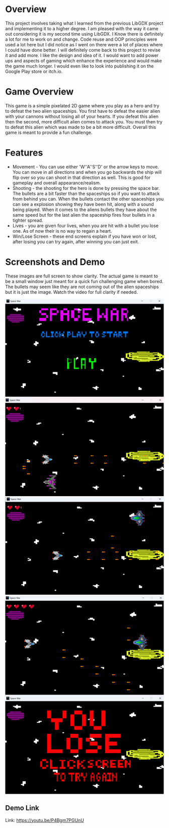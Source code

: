# Overview 
This project involves taking what I learned from the previous LibGDX project and implementing it to a higher degree. I am pleased with the way it came out considering it is my second time using LibGDX. 
I Know there is definitely a lot for me to work on and change. Code reuse and OOP principles were used a lot here but I did notice as I went on there were a lot of places where I could have done better. 
I will definitely come back to this project to revise it and add more. I like the design and idea of it. I would want to add power ups and aspects of gaming which enhance the experience and would make the game much longer. 
I would even like to look into publishing it on the Google Play store or itch.io.
# Game Overview
This game is a simple pixelated 2D game where you play as a hero and try to defeat the two alien spaceships. You first have to defeat the easier alien with your cannons without losing all of your hearts. 
If you defeat this alien then the second, more difficult alien comes to attack you. You must then try to defeat this alien which was made to be a bit more difficult. Overall this game is meant to provide
a fun challenge. 
# Features
* Movement - You can use either 'W''A''S''D' or the arrow keys to move. You can move in all directions and when you go backwards the ship will flip over so you can shoot in that direction as well. This is good for gameplay and overall appearance/realism.
* Shooting - the shooting for the hero is done by pressing the space bar. The bullets are a bit faster than the spaceships so if you want to attack from behind you can. When the bullets contact the other spaceships you can see a explosion showing they have been hit, along with a sound being played. When it comes to the aliens bullets they have about the same speed but for the last alien the spaceship fires four bullets in a tighter spread.
* Lives - you are given four lives, when you are hit with a bullet you lose one. As of now their is no way to regain a heart.
* Win/Lose Screen - these end screens explain if you have won or lost, after losing you can try again, after winning you can just exit.
# Screenshots and Demo
These images are full screen to show clarity. The actual game is meant to be a small window just meant for a quick fun challenging game when bored. The bullets may seem like they are not coming out of the alien spaceships but it is just the image. Watch the video for full clarity if needed.

![play screem](images/playScreen)
![gameplay](images/combatTwoScreen)
![gameplay](images/combatFourScreen)
![gameplay](images/combatThreeScreen)
![gameplay](images/loseScreen)

## Demo Link
Link: https://youtu.be/P4Bgm7PGUnU
